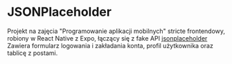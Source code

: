 # JSONPlaceholder  

Projekt na zajęcia "Programowanie aplikacji mobilnych" stricte frontendowy, robiony w React Native z Expo, łączący się z fake API [jsonplaceholder](https://jsonplaceholder.typicode.com/)  
Zawiera formularz logowania i zakładania konta, profil użytkownika oraz tablicę z postami.
